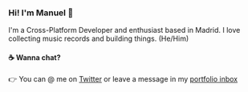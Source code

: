### Hi! I'm Manuel 👋

I'm a Cross-Platform Developer and enthusiast based in Madrid. I love collecting music records and building things. (He/Him)


#### ☕  Wanna chat?

 👉 You can @ me on [Twitter](www.twitter.com/manuelrdsg) or leave a message in my [portfolio inbox](me.manuelrdsg.com)
 
<!--
**manuelrdsg/manuelrdsg** is a ✨ _special_ ✨ repository because its `README.md` (this file) appears on your GitHub profile.

Here are some ideas to get you started:

- 🔭 I’m currently working on ...
- 🌱 I’m currently learning ...
- 👯 I’m looking to collaborate on ...
- 🤔 I’m looking for help with ...
- 💬 Ask me about ...
- 📫 How to reach me: ...
- 😄 Pronouns: ...
- ⚡ Fun fact: ...
-->
